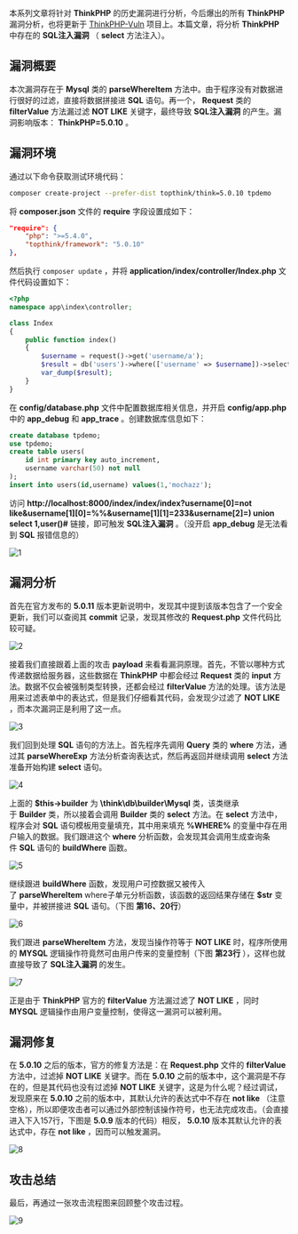 本系列文章将针对 **ThinkPHP** 的历史漏洞进行分析，今后爆出的所有 **ThinkPHP** 漏洞分析，也将更新于 [ThinkPHP-Vuln](https://github.com/Mochazz/ThinkPHP-Vuln) 项目上。本篇文章，将分析 **ThinkPHP** 中存在的 **SQL注入漏洞** （ **select** 方法注入）。

## 漏洞概要

本次漏洞存在于 **Mysql** 类的 **parseWhereItem** 方法中。由于程序没有对数据进行很好的过滤，直接将数据拼接进 **SQL** 语句。再一个， **Request** 类的 **filterValue** 方法漏过滤 **NOT LIKE** 关键字，最终导致 **SQL注入漏洞** 的产生。漏洞影响版本： **ThinkPHP=5.0.10** 。

## 漏洞环境

通过以下命令获取测试环境代码：

```bash
composer create-project --prefer-dist topthink/think=5.0.10 tpdemo
```

将 **composer.json** 文件的 **require** 字段设置成如下：

```json
"require": {
    "php": ">=5.4.0",
    "topthink/framework": "5.0.10"
},
```

然后执行 `composer update` ，并将 **application/index/controller/Index.php** 文件代码设置如下：

```php
<?php
namespace app\index\controller;

class Index
{
    public function index()
    {
        $username = request()->get('username/a');
        $result = db('users')->where(['username' => $username])->select();
        var_dump($result);
    }
}
```

在 **config/database.php** 文件中配置数据库相关信息，并开启 **config/app.php** 中的 **app_debug** 和 **app_trace** 。创建数据库信息如下：

```sql
create database tpdemo;
use tpdemo;
create table users(
	id int primary key auto_increment,
	username varchar(50) not null
);
insert into users(id,username) values(1,'mochazz');
```

访问 **http://localhost:8000/index/index/index?username[0]=not like&username[1][0]=%%&username[1][1]=233&username[2]=) union select 1,user()#** 链接，即可触发 **SQL注入漏洞** 。（没开启 **app_debug** 是无法看到 **SQL** 报错信息的）

![1](CTF%20总结/PHP-Audit-Labs/Part2/ThinkPHP5/ThinkPHP5漏洞分析之SQL注入4/1.png)

## 漏洞分析

首先在官方发布的 **5.0.11** 版本更新说明中，发现其中提到该版本包含了一个安全更新，我们可以查阅其 **commit** 记录，发现其修改的 **Request.php** 文件代码比较可疑。

![2](CTF%20总结/PHP-Audit-Labs/Part2/ThinkPHP5/ThinkPHP5漏洞分析之SQL注入4/2.png)

接着我们直接跟着上面的攻击 **payload** 来看看漏洞原理。首先，不管以哪种方式传递数据给服务器，这些数据在 **ThinkPHP** 中都会经过 **Request** 类的 **input** 方法。数据不仅会被强制类型转换，还都会经过 **filterValue** 方法的处理。该方法是用来过滤表单中的表达式，但是我们仔细看其代码，会发现少过滤了 **NOT LIKE** ，而本次漏洞正是利用了这一点。

![3](CTF%20总结/PHP-Audit-Labs/Part2/ThinkPHP5/ThinkPHP5漏洞分析之SQL注入4/3.png)

我们回到处理 **SQL** 语句的方法上。首先程序先调用 **Query** 类的 **where** 方法，通过其 **parseWhereExp** 方法分析查询表达式，然后再返回并继续调用 **select** 方法准备开始构建 **select** 语句。

![4](CTF%20总结/PHP-Audit-Labs/Part2/ThinkPHP5/ThinkPHP5漏洞分析之SQL注入4/4.png)

上面的 **$this->builder** 为 **\think\db\builder\Mysql** 类，该类继承于 **Builder** 类，所以接着会调用 **Builder** 类的 **select** 方法。在 **select** 方法中，程序会对 **SQL** 语句模板用变量填充，其中用来填充 **%WHERE%** 的变量中存在用户输入的数据。我们跟进这个 **where** 分析函数，会发现其会调用生成查询条件 **SQL** 语句的 **buildWhere** 函数。

![5](CTF%20总结/PHP-Audit-Labs/Part2/ThinkPHP5/ThinkPHP5漏洞分析之SQL注入4/5.png)

继续跟进 **buildWhere** 函数，发现用户可控数据又被传入了 **parseWhereItem** where子单元分析函数，该函数的返回结果存储在 **$str** 变量中，并被拼接进 **SQL** 语句。（下图 **第16、20行**）

![6](CTF%20总结/PHP-Audit-Labs/Part2/ThinkPHP5/ThinkPHP5漏洞分析之SQL注入4/6.png)

我们跟进 **parseWhereItem** 方法，发现当操作符等于 **NOT LIKE** 时，程序所使用的 **MYSQL** 逻辑操作符竟然可由用户传来的变量控制（下图 **第23行** ），这样也就直接导致了 **SQL注入漏洞** 的发生。

![7](CTF%20总结/PHP-Audit-Labs/Part2/ThinkPHP5/ThinkPHP5漏洞分析之SQL注入4/7.png)

正是由于 **ThinkPHP** 官方的 **filterValue** 方法漏过滤了 **NOT LIKE** ，同时 **MYSQL** 逻辑操作由用户变量控制，使得这一漏洞可以被利用。

## 漏洞修复

在 **5.0.10** 之后的版本，官方的修复方法是：在 **Request.php** 文件的 **filterValue** 方法中，过滤掉 **NOT LIKE** 关键字。而在 **5.0.10** 之前的版本中，这个漏洞是不存在的，但是其代码也没有过滤掉 **NOT LIKE** 关键字，这是为什么呢？经过调试，发现原来在 **5.0.10** 之前的版本中，其默认允许的表达式中不存在 **not like** （注意空格），所以即便攻击者可以通过外部控制该操作符号，也无法完成攻击。（会直接进入下入157行，下图是 **5.0.9** 版本的代码）相反， **5.0.10** 版本其默认允许的表达式中，存在 **not like** ，因而可以触发漏洞。

![8](CTF%20总结/PHP-Audit-Labs/Part2/ThinkPHP5/ThinkPHP5漏洞分析之SQL注入4/8.png)

## 攻击总结

最后，再通过一张攻击流程图来回顾整个攻击过程。

![9](CTF%20总结/PHP-Audit-Labs/Part2/ThinkPHP5/ThinkPHP5漏洞分析之SQL注入4/9.png)